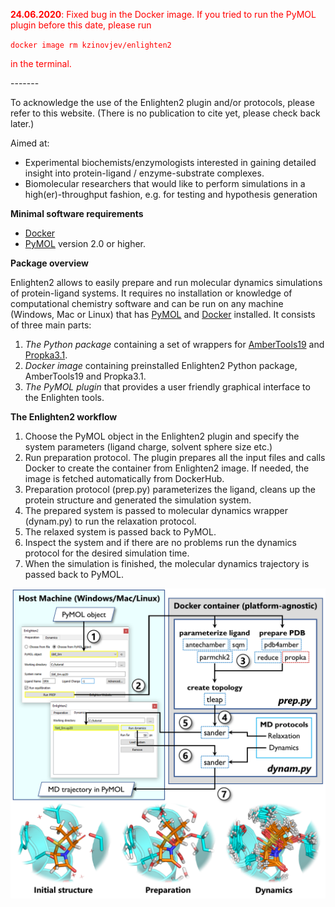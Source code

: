 <span style="color:red">

**24.06.2020**: Fixed bug in the Docker image. If you tried to run the PyMOL plugin before this date, please run

`docker image rm kzinovjev/enlighten2`

in the terminal.

</span>
-------

To acknowledge the use of the Enlighten2 plugin and/or protocols, please refer to this website.
(There is no publication to cite yet, please check back later.)

Aimed at:
 
- Experimental biochemists/enzymologists interested in gaining detailed insight into protein-ligand / enzyme-substrate complexes.
- Biomolecular researchers that would like to perform simulations in a high(er)-throughput fashion, e.g. for testing and hypothesis generation

**Minimal software requirements**

- [Docker](https://docs.docker.com/install/)
- [PyMOL](https://github.com/schrodinger/pymol-open-source) version 2.0 or higher.

**Package overview**

Enlighten2 allows to easily prepare and run molecular dynamics simulations of 
protein-ligand systems. It requires no installation or knowledge of computational
chemistry software and can be run on any machine (Windows, Mac or Linux) that has 
[PyMOL](https://github.com/schrodinger/pymol-open-source) and 
[Docker](https://docs.docker.com/install/) installed. It consists of three main parts:
1. *The Python package* containing a set of wrappers for 
[AmberTools19](https://ambermd.org/AmberTools.php) and 
[Propka3.1](https://github.com/jensengroup/propka-3.1). 
2. *Docker image* containing preinstalled Enlighten2 Python package, 
AmberTools19 and Propka3.1.  
3. *The PyMOL plugin* that provides a user friendly graphical interface to 
the Enlighten tools.

**The Enlighten2 workflow**

1. Choose the PyMOL object in the Enlighten2 plugin and specify
the system parameters (ligand charge, solvent sphere size etc.)
2. Run preparation protocol. The plugin prepares all the input files and calls
Docker to create the container from Enlighten2 image. If needed, the image is 
fetched automatically from DockerHub.
3. Preparation protocol (prep.py) parameterizes the ligand, cleans up the protein 
structure and generated the simulation system. 
4. The prepared system is passed to molecular dynamics wrapper (dynam.py) to 
run the relaxation protocol.
5. The relaxed system is passed back to PyMOL.
6. Inspect the system and if there are no problems run the dynamics 
protocol for the desired simulation time.
7. When the simulation is finished, the molecular dynamics trajectory is passed
back to PyMOL.

![](assets/img/about/workflow.png)